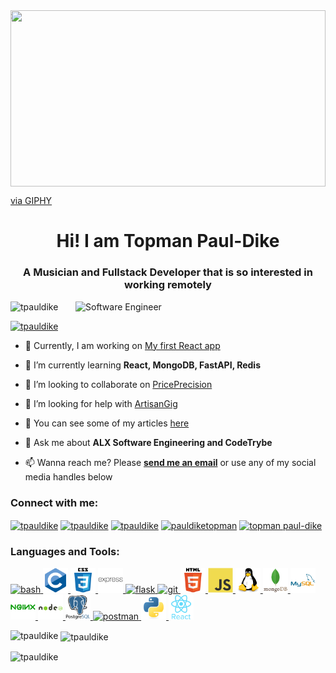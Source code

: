 <div style="width:100%; height:0; padding-bottom:56%; position:relative;"><img src="https://giphy.com/embed/26tn33aiTi1jkl6H6" width="100%" height="100%" style="position:absolute" frameBorder="0" class="giphy-embed">></div><p><a href="https://giphy.com/gifs/screen-monitor-closeup-26tn33aiTi1jkl6H6">via GIPHY</a></p>
<h1 align="center">Hi! I am Topman Paul-Dike</h1>
<h3 align="center">A Musician and Fullstack Developer that is so interested in working remotely</h3>
<img align="right" alt="Software Engineer" width="400" src="https://imgs.search.brave.com/uGBeRwzhbiOphYDvGkQnCQYYApKyDw1OrDHAZ44cF9Y/rs:fit:860:0:0/g:ce/aHR0cHM6Ly9naWZk/Yi5jb20vaW1hZ2Vz/L2hpZ2gvYW5pbWF0/ZWQtbWFuLWNvbXB1/dGVyLWNvZGluZy1u/YWU2bWVjMzc4bHNn/MWkzLmdpZg.gif">

<p align="left"> <img src="https://komarev.com/ghpvc/?username=tpauldike&label=Profile%20views&color=0e75b6&style=flat" alt="tpauldike" /> </p>

<p align="left"> <a href="https://twitter.com/tpauldike" target="blank"><img src="https://img.shields.io/twitter/follow/tpauldike?logo=twitter&style=for-the-badge" alt="tpauldike" /></a> </p>

- 🔭 Currently, I am working on [My first React app](https://github.com/tpauldike/first_react_app)

- 🌱 I’m currently learning **React, MongoDB, FastAPI, Redis**

- 👯 I’m looking to collaborate on [PricePrecision](https://github.com/tpauldike/js-ES6-react/tree/main/projects/2-price_precision)

- 🤝 I’m looking for help with [ArtisanGig](https://github.com/tpauldike/artisan_gig)

- 📝 You can see some of my articles [here](https://github.com/tpauldike/my_tech_articles)

- 💬 Ask me about **ALX Software Engineering and CodeTrybe**

- 📫 Wanna reach me? Please [**send me an email**](mailto:topman4loveworld@gmail.com) or use any of my social media handles below

<h3 align="left">Connect with me:</h3>
<p align="left">
<a href="https://twitter.com/tpauldike" target="blank"><img align="center" src="https://raw.githubusercontent.com/rahuldkjain/github-profile-readme-generator/master/src/images/icons/Social/twitter.svg" alt="tpauldike" height="30" width="40" /></a>
<a href="https://linkedin.com/in/tpauldike" target="blank"><img align="center" src="https://raw.githubusercontent.com/rahuldkjain/github-profile-readme-generator/master/src/images/icons/Social/linked-in-alt.svg" alt="tpauldike" height="30" width="40" /></a>
<a href="https://fb.com/tpauldike" target="blank"><img align="center" src="https://raw.githubusercontent.com/rahuldkjain/github-profile-readme-generator/master/src/images/icons/Social/facebook.svg" alt="tpauldike" height="30" width="40" /></a>
<a href="https://instagram.com/pauldiketopman" target="blank"><img align="center" src="https://raw.githubusercontent.com/rahuldkjain/github-profile-readme-generator/master/src/images/icons/Social/instagram.svg" alt="pauldiketopman" height="30" width="40" /></a>
<a href="https://www.youtube.com/c/topman paul-dike" target="blank"><img align="center" src="https://raw.githubusercontent.com/rahuldkjain/github-profile-readme-generator/master/src/images/icons/Social/youtube.svg" alt="topman paul-dike" height="30" width="40" /></a>
</p>

<h3 align="left">Languages and Tools:</h3>
<p align="left"> <a href="https://www.gnu.org/software/bash/" target="_blank" rel="noreferrer"> <img src="https://www.vectorlogo.zone/logos/gnu_bash/gnu_bash-icon.svg" alt="bash" width="40" height="40"/> </a> <a href="https://www.cprogramming.com/" target="_blank" rel="noreferrer"> <img src="https://raw.githubusercontent.com/devicons/devicon/master/icons/c/c-original.svg" alt="c" width="40" height="40"/> </a> <a href="https://www.w3schools.com/css/" target="_blank" rel="noreferrer"> <img src="https://raw.githubusercontent.com/devicons/devicon/master/icons/css3/css3-original-wordmark.svg" alt="css3" width="40" height="40"/> </a> <a href="https://expressjs.com" target="_blank" rel="noreferrer"> <img src="https://raw.githubusercontent.com/devicons/devicon/master/icons/express/express-original-wordmark.svg" alt="express" width="40" height="40"/> </a> <a href="https://flask.palletsprojects.com/" target="_blank" rel="noreferrer"> <img src="https://www.vectorlogo.zone/logos/pocoo_flask/pocoo_flask-icon.svg" alt="flask" width="40" height="40"/> </a> <a href="https://git-scm.com/" target="_blank" rel="noreferrer"> <img src="https://www.vectorlogo.zone/logos/git-scm/git-scm-icon.svg" alt="git" width="40" height="40"/> </a> <a href="https://www.w3.org/html/" target="_blank" rel="noreferrer"> <img src="https://raw.githubusercontent.com/devicons/devicon/master/icons/html5/html5-original-wordmark.svg" alt="html5" width="40" height="40"/> </a> <a href="https://developer.mozilla.org/en-US/docs/Web/JavaScript" target="_blank" rel="noreferrer"> <img src="https://raw.githubusercontent.com/devicons/devicon/master/icons/javascript/javascript-original.svg" alt="javascript" width="40" height="40"/> </a> <a href="https://www.linux.org/" target="_blank" rel="noreferrer"> <img src="https://raw.githubusercontent.com/devicons/devicon/master/icons/linux/linux-original.svg" alt="linux" width="40" height="40"/> </a> <a href="https://www.mongodb.com/" target="_blank" rel="noreferrer"> <img src="https://raw.githubusercontent.com/devicons/devicon/master/icons/mongodb/mongodb-original-wordmark.svg" alt="mongodb" width="40" height="40"/> </a> <a href="https://www.mysql.com/" target="_blank" rel="noreferrer"> <img src="https://raw.githubusercontent.com/devicons/devicon/master/icons/mysql/mysql-original-wordmark.svg" alt="mysql" width="40" height="40"/> </a> <a href="https://www.nginx.com" target="_blank" rel="noreferrer"> <img src="https://raw.githubusercontent.com/devicons/devicon/master/icons/nginx/nginx-original.svg" alt="nginx" width="40" height="40"/> </a> <a href="https://nodejs.org" target="_blank" rel="noreferrer"> <img src="https://raw.githubusercontent.com/devicons/devicon/master/icons/nodejs/nodejs-original-wordmark.svg" alt="nodejs" width="40" height="40"/> </a> <a href="https://www.postgresql.org" target="_blank" rel="noreferrer"> <img src="https://raw.githubusercontent.com/devicons/devicon/master/icons/postgresql/postgresql-original-wordmark.svg" alt="postgresql" width="40" height="40"/> </a> <a href="https://postman.com" target="_blank" rel="noreferrer"> <img src="https://www.vectorlogo.zone/logos/getpostman/getpostman-icon.svg" alt="postman" width="40" height="40"/> </a> <a href="https://www.python.org" target="_blank" rel="noreferrer"> <img src="https://raw.githubusercontent.com/devicons/devicon/master/icons/python/python-original.svg" alt="python" width="40" height="40"/> </a> <a href="https://reactjs.org/" target="_blank" rel="noreferrer"> <img src="https://raw.githubusercontent.com/devicons/devicon/master/icons/react/react-original-wordmark.svg" alt="react" width="40" height="40"/> </a> </p>

<p><img align="left" src="https://github-readme-stats.vercel.app/api/top-langs?username=tpauldike&show_icons=true&locale=en&layout=compact" alt="tpauldike" /></p>

<p>&nbsp;<img align="center" src="https://github-readme-stats.vercel.app/api?username=tpauldike&show_icons=true&locale=en" alt="tpauldike" /></p>

<p><img align="center" src="https://github-readme-streak-stats.herokuapp.com/?user=tpauldike&" alt="tpauldike" /></p>

